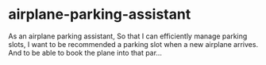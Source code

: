 # airplane-parking-assistant
As an airplane parking assistant, So that I can efficiently manage parking slots, I want to be recommended a parking slot when a new airplane arrives. And to be able to book the plane into that par…
